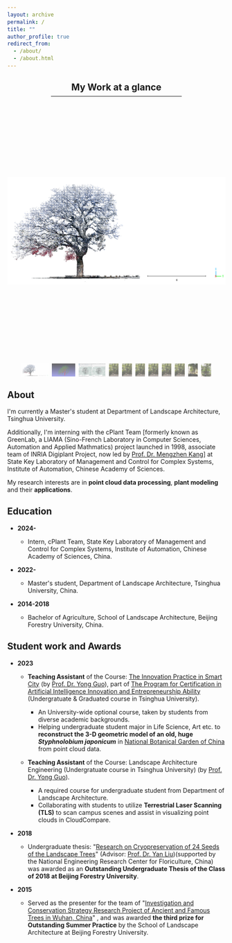 ```yaml
---
layout: archive
permalink: /
title: ""
author_profile: true
redirect_from: 
  - /about/
  - /about.html
---
```



 
<h2 style="text-align: center; margin-bottom: 8px;">My Work at a glance</h2>
<hr style="width: 60%; margin: 0 auto 10px auto;">

<div style="max-width: 1600px; margin: auto; text-align: center;">

  <style>
    /* 主图片样式 */
    #mainImage {
        width: 800px;
        height: 600px;
        object-fit: contain;
        margin-bottom: 4px; /* 减小与缩略图之间的间距 */
    }

    /* 缩略图容器：横向排列 + 自动换行 */
    #thumbnailContainer {
        display: flex;
        flex-wrap: nowrap;
        overflow-x: auto;
        gap: 8px;
        justify-content: center;
    }

    /* 缩略图样式 */
    #thumbnailContainer img {
        cursor: pointer;
        height: 30px;
        object-fit: cover;
        opacity: 0.6;
        transition: opacity 0.3s;
    }

    #thumbnailContainer img:hover {
        opacity: 1;
    }
  </style>

  <img id="mainImage" src="/images/glance-images/glance-001.jpg" alt="Main Image">

  <div id="thumbnailContainer">
    <img src="/images/glance-images/glance-001.jpg" onclick="mainImage.src=this.src;">
    <img src="/images/glance-images/glance-002.jpg" onclick="mainImage.src=this.src;">
    <img src="/images/glance-images/glance-003.jpg" onclick="mainImage.src=this.src;">
    <img src="/images/glance-images/glance-004.png" onclick="mainImage.src=this.src;">
    <img src="/images/glance-images/glance-005.png" onclick="mainImage.src=this.src;">
    <img src="/images/glance-images/glance-006.png" onclick="mainImage.src=this.src;">
    <img src="/images/glance-images/glance-007.png" onclick="mainImage.src=this.src;">
    <img src="/images/glance-images/glance-008.png" onclick="mainImage.src=this.src;">
    <img src="/images/glance-images/glance-009.png" onclick="mainImage.src=this.src;">
    <img src="/images/glance-images/glance-010.png" onclick="mainImage.src=this.src;">
    <img src="/images/glance-images/glance-011.png" onclick="mainImage.src=this.src;">
  </div>

</div>



About
------

I'm currently a Master's student at Department of Landscape Architecture, Tsinghua University.

Additionally, I'm interning with the cPlant Team [formerly known as GreenLab, a LIAMA (Sino-French Laboratory in Computer Sciences, Automation and Applied Mathmatics) project launched in 1998, associate team of INRIA Digiplant Project, now led by [Prof. Dr. Mengzhen Kang](https://people.ucas.ac.cn/~kangmengzhen?language=en)] at State Key Laboratory of Management and Control for Complex Systems, Institute of Automation, Chinese Academy of Sciences.

My research interests are in **point cloud data processing**, **plant modeling** and their **applications**.

<!--
* **Point clouds data processing:**<br>
  The first time I encountered point clouds was in an engineering project. At that time, point clouds, as a novel type of surveying data, provided precise three-dimensional spatial information for the real world, including terrain, vegetation, buildings, and various other elements. This data served as the foundation for quantitative data analysis in engineering projects.<br>

  Processing and analyzing point cloud data can reveal valuable information about the real world, enabling quantitative descriptions of reality. Additionally, this information can be applied in various fields of research such as ecology, forestry, plant science and many other engineering fields.<br> 

* **Plant modeling:**<br>
  During my undergraduate studies, my research on  plant germplasm conservation laid the groundwork for my interest in plant modeling. My first published paper discussed how to reconstruct three-dimensional models of ancient trees using point cloud data, and how to extract information from them, thereby contributing to the conservation of ancient trees.<br>

  After reading numerous existing research papers, I learned that three-dimensional modeling of plants is relevant in multiple fields. Functional-Structral Plant Model(FSPM) has been established in both computer graphics and plant science field, used to represent plant structure and the physiological or physical processes of its growth development[^1].<br>
  
  Moreover, point clouds provide authentic three-dimensional configuration parameters for plant within specific spatiotemporal contexts.Therefore, the integration of FSPM with point clouds is also a research direction that interests me.<br>

* **Applications:**<br>
  As mentioned above, the real world provides an application scenario for both aspects. Many existing scientific problems can be addressed using new technological methods, which is also a direction I hope to explore.<br>
-->


Education
------

* **2024-**

  * Intern, cPlant Team, State Key Laboratory of Management and Control for Complex Systems, Institute of Automation, Chinese Academy of Sciences, China.

* **2022-**

  * Master's student, Department of Landscape Architecture, Tsinghua University, China.

* **2014-2018**

  * Bachelor of Agriculture, School of Landscape Architecture, Beijing Forestry University, China.

Student work and Awards
------

* **2023**

  * **Teaching Assistant** of the Course: [The Innovation Practice in Smart City](https://www.icenter.tsinghua.edu.cn/info/1034/2151.htm) (by [Prof. Dr. Yong Guo](http://www.arch.tsinghua.edu.cn/info/rw_fjly/1979)), part of [The Program for Certification in Artificial Intelligence Innovation and Entrepreneurship Ability](https://www.icenter.tsinghua.edu.cn/info/1034/2155.htm) (Undergratuate & Graduated course in Tsinghua University). 
    * An University-wide optional course, taken by students from diverse academic backgrounds.
    * Helping undergraduate student major in Life Science, Art etc. to **reconstruct the 3-D geometric model of an old, huge *Styphnolobium japonicum*** in [National Botanical Garden of China](http://www.chnbg.cn/en_home.html) from point cloud data.

  * **Teaching Assistant** of the Course: Landscape Architecture Engineering (Undergratuate course in Tsinghua University) (by [Prof. Dr. Yong Guo](http://www.arch.tsinghua.edu.cn/info/rw_fjly/1979)). 
    * A required course for undergraduate student from Department of Landscape Architecture.
    * Collaborating with students to utilize **Terrestrial Laser Scanning (TLS)** to scan campus scenes and assist in visualizing point clouds in CloudCompare.

* **2018**
  
  * Undergraduate thesis: "[Research on Cryopreservation of 24 Seeds of the Landscape Trees](https://yuxuannsun.github.io/Publications/thesis-001)" (Advisor: [Prof. Dr. Yan Liu](https://sola.bjfu.edu.cn/cn/teachers/office/js/378911.html))(supported by the National Engineering Research Center for Floriculture, China) was awarded as an **Outstanding Undergraduate Thesis of the Class of 2018 at Beijing Forestry University**.

* **2015**

  * Served as the presenter for the team of "[Investigation and Conservation Strategy Research Project of Ancient and Famous Trees in Wuhan, China](https://yuxuannsun.github.io/posts/2015/09/blog-project-001)" , and was awarded **the third prize for Outstanding Summer Practice** by the School of Landscape Architecture at Beijing Forestry University.



<!--
[^1]: <span style="font-size: 1.8em;">[J. Vos, J. B. Evers, G. H. Buck-Sorlin, B. Andrieu, M. Chelle, P. H. B. de Visser, Functional–structural plant modelling: a new versatile tool in crop science, Journal of Experimental Botany, Volume 61, Issue 8, May 2010, Pages 2101–2115](https://doi.org/10.1093/jxb/erp345)</span>
-->